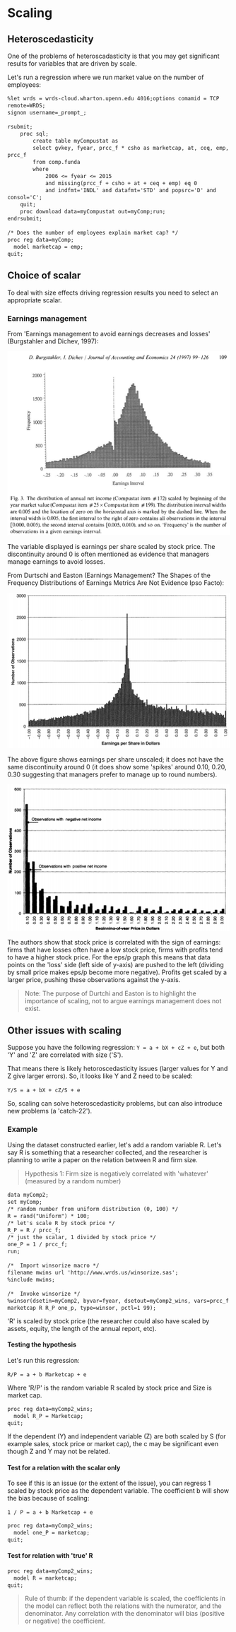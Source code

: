 # Scaling

## Heteroscedasticity

One of the problems of heteroscadasticity is that you may get significant results for variables that are driven by scale.

Let's run a regression where we run market value on the number of employees:

```SAS
%let wrds = wrds-cloud.wharton.upenn.edu 4016;options comamid = TCP remote=WRDS;
signon username=_prompt_;

rsubmit;
	proc sql;
		create table myCompustat as
		select gvkey, fyear, prcc_f * csho as marketcap, at, ceq, emp, prcc_f 
		from comp.funda 
		where
			2006 <= fyear <= 2015
			and missing(prcc_f + csho + at + ceq + emp) eq 0
			and indfmt='INDL' and datafmt='STD' and popsrc='D' and consol='C'; 
	quit;
	proc download data=myCompustat out=myComp;run;
endrsubmit;

/* Does the number of employees explain market cap? */
proc reg data=myComp;   
  model marketcap = emp;  
quit;

```

## Choice of scalar 

To deal with size effects driving regression results you need to select an appropriate scalar. 

### Earnings management

From 'Earnings management to avoid earnings decreases and losses' (Burgstahler and Dichev, 1997):

![burgstahler_dichev](images/burgstahler_dichev.png)

The variable displayed is earnings per share scaled by stock price. The discontinuity around 0 is often mentioned as evidence that managers manage earnings to avoid losses.

From Durtschi and Easton (Earnings Management? The Shapes of the Frequency Distributions of Earnings Metrics Are Not Evidence Ipso Facto):

![durtchi_easton](images/durtchi_easton.png)

The above figure shows earnings per share unscaled; it does not have the same discontinuity around 0 (it does show some 'spikes' around 0.10, 0.20, 0.30 suggesting that managers prefer to manage up to round numbers).

![durtchi_easton2](images/durtchi_easton2.png)

The authors show that stock price is correlated with the sign of earnings: firms that have losses often have a low stock price, firms with profits tend to have a higher stock price. For the eps/p graph this means that data points on the 'loss' side (left side of y-axis) are pushed to the left (dividing by small price makes eps/p become more negative). Profits get scaled by a larger price, pushing these observations against the y-axis.

> Note: The purpose of Durtchi and Easton is to highlight the importance of scaling, not to argue earnings management does not exist.

## Other issues with scaling 

Suppose you have the following regression: `Y = a + bX + cZ + e`, but both 'Y' and 'Z' are correlated with size ('S').

That means there is likely hetoroscedasticity issues (larger values for Y and Z give larger errors). So, it looks like Y and Z need to be scaled:

`Y/S = a + bX + cZ/S + e`

So, scaling can solve heteroscedasticity problems, but can also  introduce new problems (a 'catch-22').

### Example

Using the dataset constructed earlier, let's add a random variable R. Let's say R is something that a researcher collected, and the researcher is planning to write a paper on the relation between R and firm size. 

> Hypothesis 1: Firm size is negatively correlated with 'whatever' (measured by a random number)

```SAS
data myComp2;
set myComp;
/* random number from uniform distribution (0, 100) */
R = rand("Uniform") * 100;
/* let's scale R by stock price */
R_P = R / prcc_f; 
/* just the scalar, 1 divided by stock price */
one_P = 1 / prcc_f; 
run;

/*	Import winsorize macro */
filename mwins url 'http://www.wrds.us/winsorize.sas';
%include mwins;

/*	Invoke winsorize */
%winsor(dsetin=myComp2, byvar=fyear, dsetout=myComp2_wins, vars=prcc_f marketcap R R_P one_p, type=winsor, pctl=1 99);
```

'R' is scaled by stock price (the researcher could also have scaled by assets, equity, the length of the annual report, etc).

#### Testing the hypothesis 

Let's run this regression:

`R/P = a + b Marketcap + e`

Where 'R/P' is the random variable R scaled by stock price and Size is market cap. 

```SAS
proc reg data=myComp2_wins;   
  model R_P = Marketcap;  
quit;
```
If the dependent (Y) and independent variable (Z) are both scaled by S (for example sales, stock price or market cap), the c may be significant even though Z and Y may not be related.

#### Test for a relation with the scalar only

To see if this is an issue (or the extent of the issue), you can regress 1 scaled by stock price as the dependent variable. The coefficient b will show the bias because of scaling:

`1 / P = a + b Marketcap + e`

```SAS
proc reg data=myComp2_wins;   
  model one_P = marketcap;  
quit;
```

#### Test for relation with 'true' R

```SAS
proc reg data=myComp2_wins;   
  model R = marketcap;  
quit;
```


> Rule of thumb: if the dependent variable is scaled, the coefficients in the model can reflect both the relations with the numerator, and the denominator. Any correlation with the denominator will bias (positive or negative) the coefficient. 
